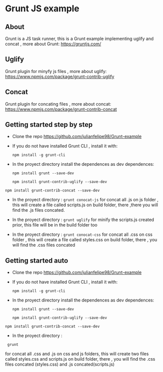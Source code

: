 # Grunt JS example

## About 
Grunt is a JS task runner,
this is a Grunt example 
implementing uglify and concat ,
more about Grunt: https://gruntjs.com/
## Uglify
Grunt plugin for minyfy js files ,
more about uglify: https://www.npmjs.com/package/grunt-contrib-uglify
## Concat
Grunt plugin for concating files ,
more about concat: https://www.npmjs.com/package/grunt-contrib-concat
## Getting started step by step

* Clone the repo https://github.com/julianfelipe98/Grunt-example
* If you do not have installed Grunt CLI , install it with:

  `npm install -g grunt-cli`
* In the proyect directory install the dependences as dev dependences:


  `npm install grunt --save-dev`

  `npm install grunt-contrib-uglify --save-dev`


`npm install grunt-contrib-concat --save-dev`

* In the proyect directory : `grunt conocat-js` for concat all .js on js folder , this will create a file called scripts.js on build folder, there ,there you will find the .js files concated.

* In the proyect directory : `grunt uglify` for minify the scripts.js created prior, this file will be in the build folder too

* In the proyect directory : `grunt conocat-css` for concat all .css on css folder , this will create a file called styles.css on build folder, there , you will find the .css files concated

## Getting started auto

* Clone the repo https://github.com/julianfelipe98/Grunt-example

* If you do not have installed Grunt CLI , install it with:

  `npm install -g grunt-cli`
* In the proyect directory install the dependences as dev dependences:


  `npm install grunt --save-dev`

  `npm install grunt-contrib-uglify --save-dev`


`npm install grunt-contrib-concat --save-dev`


* In the proyect directory : 

` grunt`

for concat all .css and .js on css and js folders, this will create two files called styles.css and scripts.js on build folder, there , you will find the .css files concated (styles.css) and .js concated(scripts.js) 
